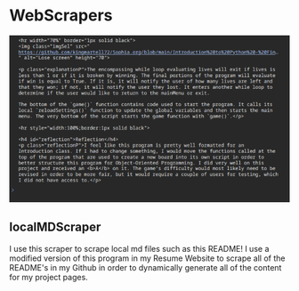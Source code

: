 # WebScrapers

<img src="https://github.com/jmartell72/WebScrapers/blob/main/imgs/localMDScraper.png" alt="localMDScraper" height="300">

## localMDScraper

I use this scraper to scrape local md files such as this README! I use a modified version of this program in my Resume Website to scrape all of the README's in my Github in order to dynamically generate all of the content for my project pages.
